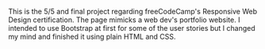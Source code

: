 This is the 5/5 and final project regarding freeCodeCamp's Responsive Web Design certification. The page mimicks a web dev's portfolio website. I intended to use Bootstrap at first for some of the user stories but I changed my mind and finished it using plain HTML and CSS.